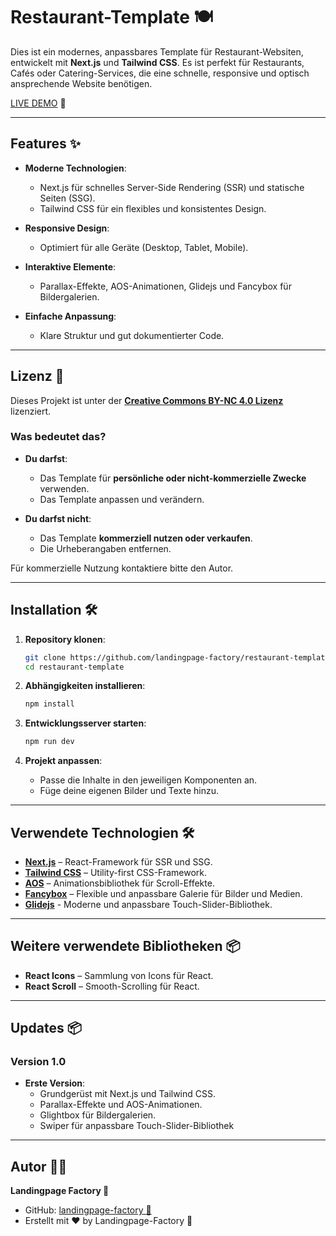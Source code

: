# Restaurant-Template 🍽️

Dies ist ein modernes, anpassbares Template für Restaurant-Websiten, entwickelt mit **Next.js** und **Tailwind CSS**. Es ist perfekt für Restaurants, Cafés oder Catering-Services, die eine schnelle, responsive und optisch ansprechende Website benötigen.

[LIVE DEMO](https://restaurant-template-v2.vercel.app/) 👀

---

## Features ✨

- **Moderne Technologien**:  
  - Next.js für schnelles Server-Side Rendering (SSR) und statische Seiten (SSG).
  - Tailwind CSS für ein flexibles und konsistentes Design.  

- **Responsive Design**:  
  - Optimiert für alle Geräte (Desktop, Tablet, Mobile).  

- **Interaktive Elemente**:  
  - Parallax-Effekte, AOS-Animationen, Glidejs und Fancybox für Bildergalerien.  

- **Einfache Anpassung**:  
  - Klare Struktur und gut dokumentierter Code.  

---

## Lizenz 📜

Dieses Projekt ist unter der **[Creative Commons BY-NC 4.0 Lizenz](LICENSE)** lizenziert.


### Was bedeutet das?  
- **Du darfst**:  
  - Das Template für **persönliche oder nicht-kommerzielle Zwecke** verwenden.  
  - Das Template anpassen und verändern.  

- **Du darfst nicht**:  
  - Das Template **kommerziell nutzen oder verkaufen**.  
  - Die Urheberangaben entfernen.  

Für kommerzielle Nutzung kontaktiere bitte den Autor.  

---

## Installation 🛠️

1. **Repository klonen**:  
   ```bash
   git clone https://github.com/landingpage-factory/restaurant-template.git
   cd restaurant-template
   ```

2. **Abhängigkeiten installieren**:  
   ```bash
   npm install
   ```

3. **Entwicklungsserver starten**:  
   ```bash
   npm run dev
   ```

4. **Projekt anpassen**:  
   - Passe die Inhalte in den jeweiligen Komponenten an.  
   - Füge deine eigenen Bilder und Texte hinzu.  

---

## Verwendete Technologien 🛠️

- **[Next.js](https://nextjs.org/)** – React-Framework für SSR und SSG.  
- **[Tailwind CSS](https://tailwindcss.com/)** – Utility-first CSS-Framework.  
- **[AOS](https://michalsnik.github.io/aos/)** – Animationsbibliothek für Scroll-Effekte.  
- **[Fancybox](https://www.npmjs.com/package/fancybox)** –  Flexible und anpassbare Galerie für Bilder und Medien.
- **[Glidejs](https://glidejs.com/docs/setup)** - Moderne und anpassbare Touch-Slider-Bibliothek.

---

## Weitere verwendete Bibliotheken 📦  
- **React Icons** – Sammlung von Icons für React.  
- **React Scroll** – Smooth-Scrolling für React.  
---

## Updates 📦

### Version 1.0  
- **Erste Version**:  
  - Grundgerüst mit Next.js und Tailwind CSS.  
  - Parallax-Effekte und AOS-Animationen.  
  - Glightbox für Bildergalerien.
  - Swiper für anpassbare Touch-Slider-Bibliothek  

---

## Autor 👨‍💻

**Landingpage Factory 🚀**  
- GitHub: [landingpage-factory 🚀](https://github.com/landingpage-factory)  
- Erstellt mit ❤️ by Landingpage-Factory 🚀

